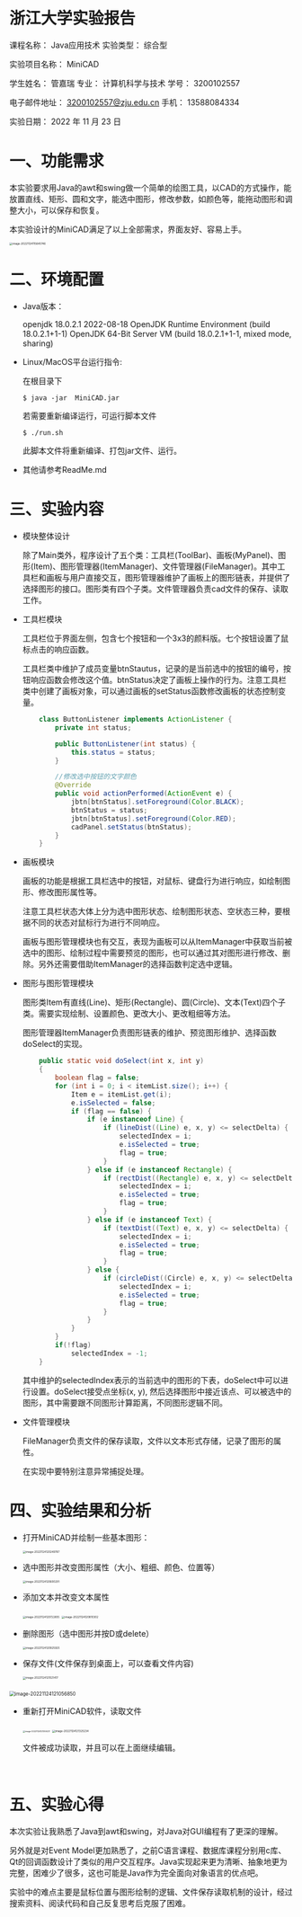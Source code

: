# **浙江大学实验报告**

课程名称：   Java应用技术     实验类型：     综合型        

实验项目名称：   MiniCAD                    

学生姓名：  管嘉瑞   专业： 计算机科学与技术 学号：  3200102557         

电子邮件地址： 3200102557@zju.edu.cn  手机：   13588084334      

实验日期： 2022 年  11 月 23 日



# 一、功能需求

本实验要求用Java的awt和swing做一个简单的绘图工具，以CAD的方式操作，能放置直线、矩形、圆和文字，能选中图形，修改参数，如颜色等，能拖动图形和调整大小，可以保存和恢复。

本实验设计的MiniCAD满足了以上全部需求，界面友好、容易上手。

<img src="/Users/jerryliterm/Library/Application Support/typora-user-images/image-20221124115645746.png" alt="image-20221124115645746" style="zoom: 33%;" />

# 二、环境配置

- Java版本：

    openjdk 18.0.2.1 2022-08-18
    OpenJDK Runtime Environment (build 18.0.2.1+1-1)
    OpenJDK 64-Bit Server VM (build 18.0.2.1+1-1, mixed mode, sharing)

- Linux/MacOS平台运行指令:

    在根目录下

    ```
    $ java -jar  MiniCAD.jar
    ```

    若需要重新编译运行，可运行脚本文件

    ```
    $ ./run.sh
    ```

    此脚本文件将重新编译、打包jar文件、运行。

- 其他请参考ReadMe.md

    

# 三、实验内容

- 模块整体设计

    除了Main类外，程序设计了五个类：工具栏(ToolBar)、画板(MyPanel)、图形(Item)、图形管理器(ItemManager)、文件管理器(FileManager)。其中工具栏和画板与用户直接交互，图形管理器维护了画板上的图形链表，并提供了选择图形的接口。图形类有四个子类。文件管理器负责cad文件的保存、读取工作。

- 工具栏模块

    工具栏位于界面左侧，包含七个按钮和一个3x3的颜料版。七个按钮设置了鼠标点击的响应函数。

    工具栏类中维护了成员变量btnStautus，记录的是当前选中的按钮的编号，按钮响应函数会修改这个值。btnStatus决定了画板上操作的行为。注意工具栏类中创建了画板对象，可以通过画板的setStatus函数修改画板的状态控制变量。

    ```java
    	class ButtonListener implements ActionListener {
    		private int status;
    
    		public ButtonListener(int status) {
    			this.status = status;
    		}
    
    		//修改选中按钮的文字颜色
    		@Override
    		public void actionPerformed(ActionEvent e) {
    			jbtn[btnStatus].setForeground(Color.BLACK);
    			btnStatus = status;
    			jbtn[btnStatus].setForeground(Color.RED);
    			cadPanel.setStatus(btnStatus);
    		}
    	}
    ```

- 画板模块

    画板的功能是根据工具栏选中的按钮，对鼠标、键盘行为进行响应，如绘制图形、修改图形属性等。

    注意工具栏状态大体上分为选中图形状态、绘制图形状态、空状态三种，要根据不同的状态对鼠标行为进行不同响应。

    画板与图形管理模块也有交互，表现为画板可以从ItemManager中获取当前被选中的图形、绘制过程中需要预览的图形，也可以通过其对图形进行修改、删除。另外还需要借助ItemManager的选择函数判定选中逻辑。

- 图形与图形管理模块

    图形类Item有直线(Line)、矩形(Rectangle)、圆(Circle)、文本(Text)四个子类。需要实现绘制、设置颜色、更改大小、更改粗细等方法。

    图形管理器ItemManager负责图形链表的维护、预览图形维护、选择函数doSelect的实现。

    ```java
    	public static void doSelect(int x, int y)
    	{
    		boolean flag = false;
    		for (int i = 0; i < itemList.size(); i++) {
    			Item e = itemList.get(i);
    			e.isSelected = false;
    			if (flag == false) {
    				if (e instanceof Line) {
    					if (lineDist((Line) e, x, y) <= selectDelta) {
    						selectedIndex = i;
    						e.isSelected = true;
    						flag = true;
    					}
    				} else if (e instanceof Rectangle) {
    					if (rectDist((Rectangle) e, x, y) <= selectDelta) {
    						selectedIndex = i;
    						e.isSelected = true;
    						flag = true;
    					}
    				} else if (e instanceof Text) {
    					if (textDist((Text) e, x, y) <= selectDelta) {
    						selectedIndex = i;
    						e.isSelected = true;
    						flag = true;
    					}
    				} else {
    					if (circleDist((Circle) e, x, y) <= selectDelta) {
    						selectedIndex = i;
    						e.isSelected = true;
    						flag = true;
    					}
    				}
    			}
    		}
    		if(!flag)
    		 	selectedIndex = -1;
    	}
    ```

    其中维护的selectedIndex表示的当前选中的图形的下表，doSelect中可以进行设置。doSelect接受点坐标(x, y), 然后选择图形中接近该点、可以被选中的图形，其中需要跟不同图形计算距离，不同图形逻辑不同。

- 文件管理模块

    FileManager负责文件的保存读取，文件以文本形式存储，记录了图形的属性。

    在实现中要特别注意异常捕捉处理。

    

# 四、实验结果和分析

- 打开MiniCAD并绘制一些基本图形：

    <img src="/Users/jerryliterm/Library/Application Support/typora-user-images/image-20221124120249787.png" alt="image-20221124120249787" style="zoom:33%;" />

- 选中图形并改变图形属性（大小、粗细、颜色、位置等）

    <img src="/Users/jerryliterm/Library/Application Support/typora-user-images/image-20221124120600291.png" alt="image-20221124120600291" style="zoom:33%;" />

- 添加文本并改变文本属性

    <img src="/Users/jerryliterm/Library/Application Support/typora-user-images/image-20221124120722655.png" alt="image-20221124120722655" style="zoom:33%;" />

    <img src="/Users/jerryliterm/Library/Application Support/typora-user-images/image-20221124120810302.png" alt="image-20221124120810302" style="zoom:33%;" />

- 删除图形（选中图形并按D或delete）

    <img src="/Users/jerryliterm/Library/Application Support/typora-user-images/image-20221124120925925.png" alt="image-20221124120925925" style="zoom:33%;" />

- 保存文件(文件保存到桌面上，可以查看文件内容)

    <img src="/Users/jerryliterm/Library/Application Support/typora-user-images/image-20221124121021417.png" alt="image-20221124121021417" style="zoom:33%;" />

​    <img src="/Users/jerryliterm/Library/Application Support/typora-user-images/image-20221124121056850.png" alt="image-20221124121056850" style="zoom: 60%;" />

- 重新打开MiniCAD软件，读取文件

    <img src="/Users/jerryliterm/Library/Application Support/typora-user-images/image-20221124121306231.png" alt="image-20221124121306231" style="zoom:25%;" />

    <img src="/Users/jerryliterm/Library/Application Support/typora-user-images/image-20221124121325234.png" alt="image-20221124121325234" style="zoom:33%;" />

    文件被成功读取，并且可以在上面继续编辑。

​		

# 五、实验心得

本次实验让我熟悉了Java到awt和swing，对Java对GUI编程有了更深的理解。

另外就是对Event Model更加熟悉了，之前C语言课程、数据库课程分别用c库、Qt的回调函数设计了类似的用户交互程序。Java实现起来更为清晰、抽象地更为完整，困难少了很多，这也可能是Java作为完全面向对象语言的优点吧。

实验中的难点主要是鼠标位置与图形绘制的逻辑、文件保存读取机制的设计，经过搜索资料、阅读代码和自己反复思考后克服了困难。







